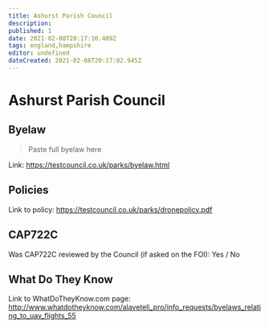 ```yaml
---
title: Ashurst Parish Council
description:
published: 1
date: 2021-02-08T20:17:10.409Z
tags: england,hampshire
editor: undefined
dateCreated: 2021-02-08T20:17:02.945Z
---
```


# Ashurst Parish Council


## Byelaw
> Paste full byelaw here

Link:
https://testcouncil.co.uk/parks/byelaw.html

## Policies
Link to policy:
https://testcouncil.co.uk/parks/dronepolicy.pdf

## CAP722C

Was CAP722C reviewed by the Council (if asked on the FOI): Yes / No

## What Do They Know

Link to WhatDoTheyKnow.com page:
http://www.whatdotheyknow.com/alaveteli_pro/info_requests/byelaws_relating_to_uav_flights_55

